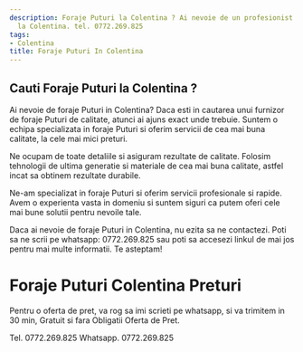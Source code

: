 ```yaml
---
description: Foraje Puturi la Colentina ? Ai nevoie de un profesionist in Foraje Puturi
  la Colentina. tel. 0772.269.825
tags:
- Colentina
title: Foraje Puturi In Colentina
---
```



## Cauti Foraje Puturi la Colentina ?

Ai nevoie de foraje Puturi in Colentina? Daca esti in cautarea unui furnizor de foraje Puturi de calitate, atunci ai ajuns exact unde trebuie. Suntem o echipa specializata in foraje Puturi si oferim servicii de cea mai buna calitate, la cele mai mici preturi.

Ne ocupam de toate detaliile si asiguram rezultate de calitate. Folosim tehnologii de ultima generatie si materiale de cea mai buna calitate, astfel incat sa obtinem rezultate durabile.

Ne-am specializat in foraje Puturi si oferim servicii profesionale si rapide. Avem o experienta vasta in domeniu si suntem siguri ca putem oferi cele mai bune solutii pentru nevoile tale.

Daca ai nevoie de foraje Puturi in Colentina, nu ezita sa ne contactezi. Poti sa ne scrii pe whatsapp: 0772.269.825 sau poti sa accesezi linkul de mai jos pentru mai multe informatii. Te asteptam!

# Foraje Puturi Colentina Preturi
Pentru o oferta de pret, va rog sa imi scrieti pe whatsapp, si va trimitem in 30 min, Gratuit si fara Obligatii Oferta de Pret.

Tel. 0772.269.825
Whatsapp. 0772.269.825